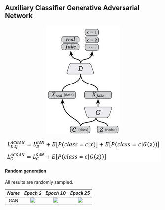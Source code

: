 Auxiliary Classifier Generative Adversarial Network
---------------------------------------------------

<p align="center"><img src="../../assets/ACGAN.png" width="240"\></p>

<img src = '../../assets/ACGAN_equation.png' height = '70px'>

#### Random generation
All results are randomly sampled.

*Name* | *Epoch 2* | *Epoch 10* | *Epoch 25*
:---: | :---: | :---: | :---: |
GAN | <img src = 'assets/mnist_results/random_generation/GAN_epoch001_test_all_classes.png' height = '230px'> | <img src = 'assets/mnist_results/random_generation/GAN_epoch009_test_all_classes.png' height = '230px'> | <img src = 'assets/mnist_results/random_generation/GAN_epoch024_test_all_classes.png' height = '230px'>

